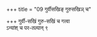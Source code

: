 +++
title = "09 गुर्वीसखिङ् गुरुसखिञ् च"

+++
गुर्वी-सखिं गुरु-सखिं च गत्वा  
ऽन्यांश् च पर-तल्पान् ९